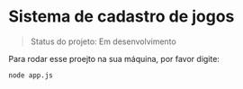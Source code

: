 <h1>Sistema de cadastro de jogos</h1>

> Status do projeto: Em desenvolvimento

Para rodar esse proejto na sua máquina, por favor digite:

```
node app.js
```
